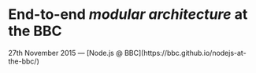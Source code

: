 
# End-to-end *modular architecture* at the BBC


<footer>27th November 2015 — [Node.js @ BBC](https://bbc.github.io/nodejs-at-the-bbc/)</footer>
